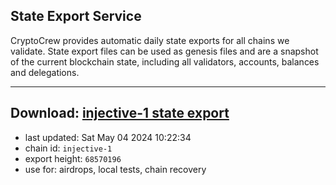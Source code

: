 ## State Export Service
CryptoCrew provides automatic daily state exports for all chains we validate. State export files can be used as genesis files and are a snapshot of the current blockchain state, including all validators, accounts, balances and delegations.

---
**Download: [injective-1 state export](https://dl-eu2.ccvalidators.com/SERVICE/injective/injective-1_export_68570196.json)**
---

- last updated: Sat May 04 2024 10:22:34
- chain id: `injective-1`
- export height: `68570196`
- use for: airdrops, local tests, chain recovery
